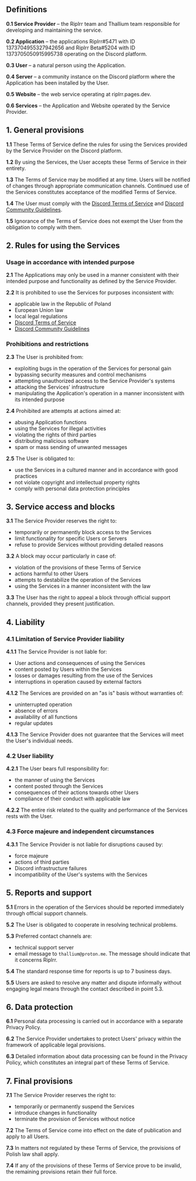 ## Definitions

**0.1 Service Provider** – the Riplrr team and Thallium team responsible for developing and maintaining the service.

**0.2 Application** – the applications Riplrr#5471 with ID 1373704955327942656 and Riplrr Beta#5204 with ID 1373705050915995738 operating on the Discord platform.

**0.3 User** – a natural person using the Application.

**0.4 Server** – a community instance on the Discord platform where the Application has been installed by the User.

**0.5 Website** – the web service operating at riplrr.pages.dev.

**0.6 Services** – the Application and Website operated by the Service Provider.

## 1. General provisions

**1.1** These Terms of Service define the rules for using the Services provided by the Service Provider on the Discord platform.

**1.2** By using the Services, the User accepts these Terms of Service in their entirety.

**1.3** The Terms of Service may be modified at any time. Users will be notified of changes through appropriate communication channels. Continued use of the Services constitutes acceptance of the modified Terms of Service.

**1.4** The User must comply with the [Discord Terms of Service](https://discord.com/terms) and [Discord Community Guidelines](https://discord.com/guidelines).

**1.5** Ignorance of the Terms of Service does not exempt the User from the obligation to comply with them.

## 2. Rules for using the Services

### Usage in accordance with intended purpose

**2.1** The Applications may only be used in a manner consistent with their intended purpose and functionality as defined by the Service Provider.

**2.2** It is prohibited to use the Services for purposes inconsistent with:
- applicable law in the Republic of Poland
- European Union law
- local legal regulations
- [Discord Terms of Service](https://discord.com/terms)
- [Discord Community Guidelines](https://discord.com/guidelines)

### Prohibitions and restrictions

**2.3** The User is prohibited from:
- exploiting bugs in the operation of the Services for personal gain
- bypassing security measures and control mechanisms
- attempting unauthorized access to the Service Provider's systems
- attacking the Services' infrastructure
- manipulating the Application's operation in a manner inconsistent with its intended purpose

**2.4** Prohibited are attempts at actions aimed at:
- abusing Application functions
- using the Services for illegal activities
- violating the rights of third parties
- distributing malicious software
- spam or mass sending of unwanted messages

**2.5** The User is obligated to:
- use the Services in a cultured manner and in accordance with good practices
- not violate copyright and intellectual property rights
- comply with personal data protection principles

## 3. Service access and blocks

**3.1** The Service Provider reserves the right to:
- temporarily or permanently block access to the Services
- limit functionality for specific Users or Servers
- refuse to provide Services without providing detailed reasons

**3.2** A block may occur particularly in case of:
- violation of the provisions of these Terms of Service
- actions harmful to other Users
- attempts to destabilize the operation of the Services
- using the Services in a manner inconsistent with the law

**3.3** The User has the right to appeal a block through official support channels, provided they present justification.

## 4. Liability

### 4.1 Limitation of Service Provider liability

**4.1.1** The Service Provider is not liable for:
- User actions and consequences of using the Services
- content posted by Users within the Services
- losses or damages resulting from the use of the Services
- interruptions in operation caused by external factors

**4.1.2** The Services are provided on an "as is" basis without warranties of:
- uninterrupted operation
- absence of errors
- availability of all functions
- regular updates

**4.1.3** The Service Provider does not guarantee that the Services will meet the User's individual needs.

### 4.2 User liability

**4.2.1** The User bears full responsibility for:
- the manner of using the Services
- content posted through the Services
- consequences of their actions towards other Users
- compliance of their conduct with applicable law

**4.2.2** The entire risk related to the quality and performance of the Services rests with the User.

### 4.3 Force majeure and independent circumstances

**4.3.1** The Service Provider is not liable for disruptions caused by:
- force majeure
- actions of third parties
- Discord infrastructure failures
- incompatibility of the User's systems with the Services

## 5. Reports and support

**5.1** Errors in the operation of the Services should be reported immediately through official support channels.

**5.2** The User is obligated to cooperate in resolving technical problems.

**5.3** Preferred contact channels are:
- technical support server
- email message to `thallium@proton.me`. The message should indicate that it concerns Riplrr.

**5.4** The standard response time for reports is up to 7 business days.

**5.5** Users are asked to resolve any matter and dispute informally without engaging legal means through the contact described in point 5.3.

## 6. Data protection

**6.1** Personal data processing is carried out in accordance with a separate Privacy Policy.

**6.2** The Service Provider undertakes to protect Users' privacy within the framework of applicable legal provisions.

**6.3** Detailed information about data processing can be found in the Privacy Policy, which constitutes an integral part of these Terms of Service.

## 7. Final provisions

**7.1** The Service Provider reserves the right to:
- temporarily or permanently suspend the Services
- introduce changes in functionality
- terminate the provision of Services without notice

**7.2** The Terms of Service come into effect on the date of publication and apply to all Users.

**7.3** In matters not regulated by these Terms of Service, the provisions of Polish law shall apply.

**7.4** If any of the provisions of these Terms of Service prove to be invalid, the remaining provisions retain their full force.
